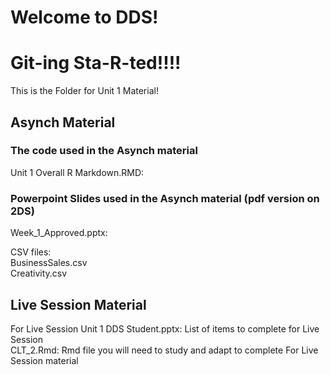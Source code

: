 # Welcome to DDS!

# Git-ing Sta-R-ted!!!!  
This is the Folder for Unit 1 Material!

## Asynch Material

### The code used in the Asynch material  
Unit 1 Overall R Markdown.RMD:   

### Powerpoint Slides used in the Asynch material (pdf version on 2DS)  
Week_1_Approved.pptx:   

CSV files:  
BusinessSales.csv  
Creativity.csv  

## Live Session Material
For Live Session Unit 1 DDS Student.pptx: List of items to complete for Live Session  
CLT_2.Rmd: Rmd file you will need to study and adapt to complete For Live Session material  

